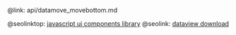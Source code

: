 @link: api/datamove_movebottom.md

@seolinktop: [javascript ui components library](https://webix.com)
@seolink: [dataview download](https://webix.com/widget/dataview/)